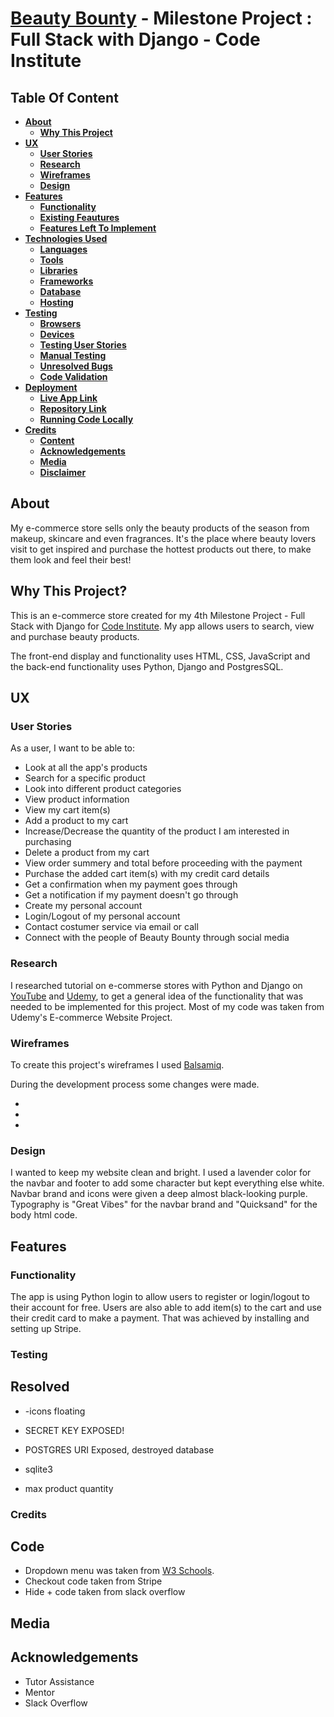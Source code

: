 # [Beauty Bounty]() - Milestone Project : Full Stack with Django - Code Institute

## Table Of Content

- [**About**](#About)
  - [**Why This Project**](#Why-This-Project)
- [**UX**](#UX)
  - [**User Stories**](#User-Stories)
  - [**Research**](#Research)
  - [**Wireframes**](#Wireframes)
  - [**Design**](#Design)
- [**Features**](#Features)
  - [**Functionality**](#Functionality)
  - [**Existing Feautures**](#Existing-Features)
  - [**Features Left To Implement**](#Features-Left-To-Implement)
- [**Technologies Used**](#Technologies-Used)
  - [**Languages**](#Languages)
  - [**Tools**](#Tools)
  - [**Libraries**](#Libraries)
  - [**Frameworks**](#Frameworks)
  - [**Database**](#Database)
  - [**Hosting**](#Hosting)
- [**Testing**](#Testing)
  - [**Browsers**](#Browsers)
  - [**Devices**](#Devices)
  - [**Testing User Stories**](#Testing-User-Stories)
  - [**Manual Testing**](#Manual-Testing)
  - [**Unresolved Bugs**](#Unresolved-Bugs)
  - [**Code Validation**](#Code-Validation)
- [**Deployment**](#Deployment)
  - [**Live App Link**](#Live-App-Link)
  - [**Repository Link**](#Repository-Link)
  - [**Running Code Locally**](#Running-Code-Locally)
- [**Credits**](#Credits)
  - [**Content**](#Content)
  - [**Acknowledgements**](#Acknowledgements)
  - [**Media**](#Media)
  - [**Disclaimer**](#Disclaimer)

## About 
My e-commerce store sells only the beauty products of the season from makeup, skincare and even fragrances. It's the place where beauty lovers visit to get inspired and purchase the hottest products out there, to make them look and feel their best! 

## Why This Project? 
This is an e-commerce store created for my 4th Milestone Project - Full Stack with Django for [Code Institute](https://codeinstitute.net/). My app allows users to search, view and purchase beauty products.

The front-end display and functionality uses HTML, CSS, JavaScript and the back-end functionality uses Python, Django and PostgresSQL.

## UX

### User Stories
As a user, I want to be able to:
* Look at all the app's products
* Search for a specific product
* Look into different product categories
* View product information
* View my cart item(s)
* Add a product to my cart
* Increase/Decrease the quantity of the product I am interested in purchasing
* Delete a product from my cart
* View order summery and total before proceeding with the payment
* Purchase the added cart item(s) with my credit card details
* Get a confirmation when my payment goes through
* Get a notification if my payment doesn't go through
* Create my personal account
* Login/Logout of my personal account
* Contact costumer service via email or call
* Connect with the people of Beauty Bounty through social media 

### Research
I researched tutorial on e-commerse stores with Python and Django on [YouTube](https://www.youtube.com/) and [Udemy](https://www.udemy.com/), to get a general idea of the functionality that was needed to be implemented for this project. Most of my code was taken from Udemy's E-commerce Website Project.

### Wireframes
To create this project's wireframes I used [Balsamiq](https://balsamiq.com/).

During the development process some changes were made.

*
*
*

### Design
I wanted to keep my website clean and bright. I used a lavender color for the navbar and footer to add some character but kept everything else white. Navbar brand and icons were given a deep almost black-looking purple. Typography is "Great Vibes" for the navbar brand and "Quicksand" for the body html code.

## Features

### Functionality
The app is using Python login to allow users to register or login/logout to their account for free. Users are also able to add item(s) to the cart and use their credit card to make a payment. That was achieved by installing and setting up Stripe. 


### Testing

## Resolved
* -icons floating
* SECRET KEY EXPOSED! 
* POSTGRES URI Exposed, destroyed database




* sqlite3
* max product quantity

### Credits

## Code
* Dropdown menu was taken from [W3 Schools](https://www.w3schools.com/howto/tryit.asp?filename=tryhow_css_js_dropdown_hover).
* Checkout code taken from Stripe
* Hide + code taken from slack overflow

## Media

## Acknowledgements
* Tutor Assistance
* Mentor
* Slack Overflow
